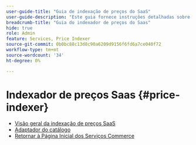 ```yaml
---
user-guide-title: "Guia de indexação de preços do SaaS"
user-guide-description: "Este guia fornece instruções detalhadas sobre como usar o indexador de preços do SaaS."
breadcrumb-title: "Guia do indexador de preços do Saas"
hide: true
role: Admin
feature: Services, Price Indexer
source-git-commit: 0b0bc88c13d8c90a6209d9156f6fd6a7ce040f72
workflow-type: tm+mt
source-wordcount: '34'
ht-degree: 0%

---
```


# Indexador de preços Saas {#price-indexer}

- [Visão geral da indexação de preços SaaS](price-indexing.md)
- [Adaptador do catálogo](catalog-adapter.md)
- [Retornar à Página Inicial dos Serviços Commerce](https://experienceleague.adobe.com/docs/commerce-merchant-services/user-guides/home.html)


